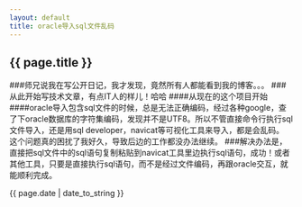 ```yaml
---
layout: default
title: oracle导入sql文件乱码
---
```


## {{ page.title }}
###师兄说我在写公开日记，我才发现，竟然所有人都能看到我的博客。。。
###从此开始写技术文章，有点IT人的样儿！哈哈
####从现在的这个项目开始
####oracle导入包含sql文件的时候，总是无法正确编码，经过各种google，查了下oracle数据库的字符集编码，发现并不是UTF8。所以不管直接命令行执行sql文件导入，还是用sql developer，navicat等可视化工具来导入，都是会乱码。
这个问题真的困扰了我好久，导致后边的工作都没办法继续。
###解决办法是，直接把sql文件中的sql语句复制粘贴到navicat工具里边执行sql语句，成功！或者其他工具，只要是直接执行sql语句，而不是经过文件编码，再跟oracle交互，就能顺利完成。

{{ page.date | date_to_string }}
